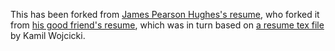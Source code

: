 This has been forked from [James Pearson Hughes's resume][0], who forked it from [his good friend's resume][1], which was in turn based on [a resume tex file][2] by Kamil Wojcicki.

[0]: https://github.com/xiongchiamiov/Resume
[1]: https://github.com/cgibson/Resume
[2]: http://linux.dsplabs.com.au/resume-writing-example-latex-template-linux-curriculum-vitae-professional-cv-layout-format-text-p54/
